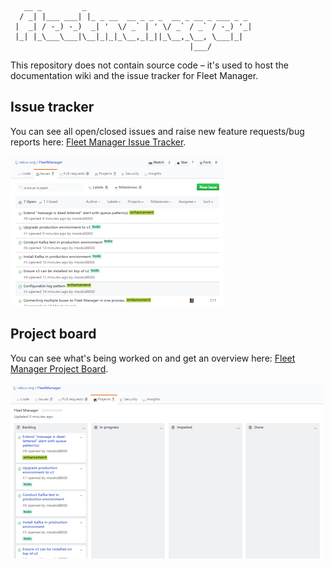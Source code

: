 ```
   __ _         _                                     
  / _| |___ ___| |_ _ __  __ _ _ _  __ _ __ _ ___ _ _ 
 |  _| / -_) -_)  _| '  \/ _` | ' \/ _` / _` / -_) '_|
 |_| |_\___\___|\__|_|_|_\__,_|_||_\__,_\__, \___|_|  
                                        |___/
```

This repository does not contain source code – it's used to host the documentation wiki and the issue tracker for Fleet Manager.

## Issue tracker

You can see all open/closed issues and raise new feature requests/bug reports here: [Fleet Manager Issue Tracker](https://github.com/rebus-org/FleetManager/issues).

<a href="https://github.com/rebus-org/FleetManager/issues">
    <img src="https://raw.githubusercontent.com/rebus-org/FleetManager/master/img/issue-tracker.png" alt="Fleet Manager Issue Tracker"/>
</a>

## Project board

You can see what's being worked on and get an overview here: [Fleet Manager Project Board](https://github.com/rebus-org/FleetManager/projects/1).

<a href="https://github.com/rebus-org/FleetManager/projects/1">
    <img src="https://raw.githubusercontent.com/rebus-org/FleetManager/master/img/project-board.png" alt="Fleet Manager Project Board"/>
</a>
